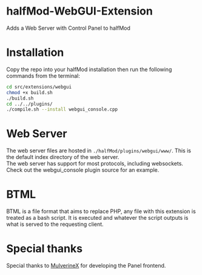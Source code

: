 # halfMod-WebGUI-Extension
Adds a Web Server with Control Panel to halfMod

# Installation
Copy the repo into your halfMod installation then run the following commands from the terminal:
```sh
cd src/extensions/webgui
chmod +x build.sh
./build.sh
cd ../../plugins/
./compile.sh --install webgui_console.cpp
```

# Web Server
The web server files are hosted in `./halfMod/plugins/webgui/www/`. This is the default index directory of the web server.  
The web server has support for most protocols, including websockets. Check out the webgui_console plugin source for an example.

# BTML
BTML is a file format that aims to replace PHP, any file with this extension is treated as a bash script. It is executed and whatever the script outputs is what is served to the requesting client.

# Special thanks
Special thanks to [MulverineX](https://github.com/MulverineX) for developing the Panel frontend.
